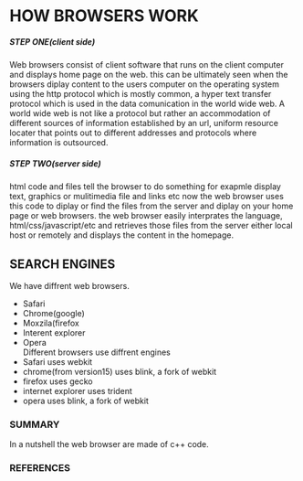 # __HOW BROWSERS WORK__

##### __STEP ONE__(client side)
Web browsers consist of client software that runs on the client computer and displays home page on the web. this can be ultimately seen
when the browsers diplay content to the users computer on the operating system using the http protocol which is mostly common, a hyper text
transfer protocol which is used in the data comunication in the world wide web.
A world wide web is not like a protocol but rather an accommodation of different sources of information established by an url, uniform resource locater
that points out to different addresses and protocols where information is outsourced.

##### __STEP TWO__(server side)
html code and files tell the browser to do something for exapmle display text, graphics or mulitimedia file and links etc now the web browser uses this code 
to diplay or find the files from the server and diplay on your home page or web browsers. the web browser easily interprates the language, html/css/javascript/etc
and retrieves those files from the server either local host or remotely and displays the content in the homepage.

## __SEARCH ENGINES__
We have diffrent web browsers. <br/>
* Safari <br />
* Chrome(google) <br />
* Moxzila(firefox <br />
* Interent explorer <br />
* Opera <br />
Different browsers use diffrent engines <br/>
* Safari uses webkit <br/>
* chrome(from version15) uses blink, a fork of webkit <br/>
* firefox uses gecko <br/>
* internet explorer uses trident<br/>
* opera uses blink, a fork of webkit<br/>

### __SUMMARY__
In a nutshell the web browser are made of c++ code.

### __REFERENCES__



